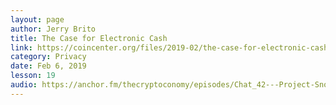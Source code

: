 ```yaml
---
layout: page
author: Jerry Brito
title: The Case for Electronic Cash
link: https://coincenter.org/files/2019-02/the-case-for-electronic-cash-coin-center.pdf
category: Privacy
date: Feb 6, 2019
lesson: 19
audio: https://anchor.fm/thecryptoconomy/episodes/Chat_42---Project-Snow-White--the-Raleigh-Bitcoin-Meetup-egm6li/a-a2mih8u
---
```


